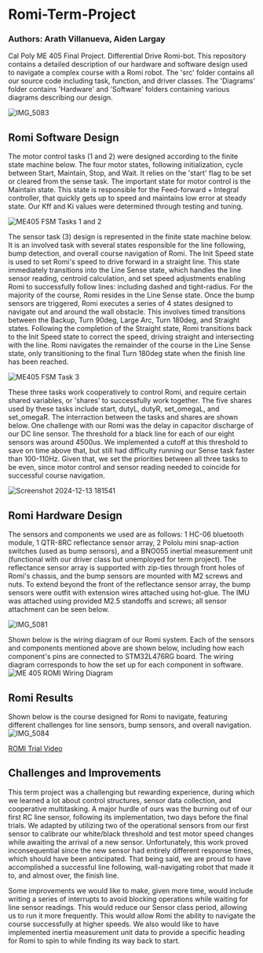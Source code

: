 # Romi-Term-Project
### Authors: Arath Villanueva, Aiden Largay
Cal Poly ME 405 Final Project. Differential Drive Romi-bot. This repository contains a detailed description of our hardware and 
software design used to navigate a complex course with a Romi robot. The 'src' folder contains all our source code including
task, function, and driver classes. The 'Diagrams' folder contains 'Hardware' and 'Software' folders containing various diagrams
describing our design.

![IMG_5083](https://github.com/user-attachments/assets/6634316a-27ad-42bf-85a4-1a34ac572fc5)

## Romi Software Design
The motor control tasks (1 and 2) were designed according to the finite state machine below. The four motor states, following
initialization, cycle between Start, Maintain, Stop, and Wait. It relies on the 'start' flag to be set or cleared from the sense
task. The important state for motor control is the Maintain state. This state is responsible for the Feed-forward + Integral controller, 
that quickly gets up to speed and maintains low error at steady state. Our Kff and Ki values were determined through testing and tuning.

![ME405 FSM Tasks 1 and 2](https://github.com/user-attachments/assets/33f364ec-16d3-458c-8956-a4ce0f9edb17)

The sensor task (3) design is represented in the finite state machine below. It is an involved task with several states responsible
for the line following, bump detection, and overall course navigation of Romi. The Init Speed state is used to set Romi's speed to drive
forward in a straight line. This state immediately transitions into the Line Sense state, which handles the line sensor reading, centroid
calculation, and set speed adjustments enabling Romi to successfully follow lines: including dashed and tight-radius. For the majority of
the course, Romi resides in the Line Sense state. Once the bump sensors are triggered, Romi executes a series of 4 states designed to 
navigate out and around the wall obstacle. This involves timed transitions between the Backup, Turn 90deg, Large Arc, Turn 180deg, and
Straight states. Following the completion of the Straight state, Romi transitions back to the Init Speed state to correct the speed,
driving straight and intersecting with the line. Romi navigates the remainder of the course in the Line Sense state, only transitioning
to the final Turn 180deg state when the finish line has been reached.

![ME405 FSM Task 3](https://github.com/user-attachments/assets/fa52ffe9-b5a6-4174-966f-9bf72126dee4)

These three tasks work cooperatively to control Romi, and require certain shared variables, or 'shares' to successfully work together.
The five shares used by these tasks include start, dutyL, dutyR, set_omegaL, and set_omegaR. The interraction between the tasks and 
shares are shown below. One challenge with our Romi was the delay in capacitor discharge of our DC line sensor. The threshold for a 
black line for each of our eight sensors was around 4500us. We implemented a cutoff at this threshold to save on time above that, but
still had difficulty running our Sense task faster than 100-110Hz. Given that, we set the priorities between all three tasks to be even,
since motor control and sensor reading needed to coincide for successful course navigation.

![Screenshot 2024-12-13 181541](https://github.com/user-attachments/assets/b38e1101-1e7c-4fd9-a60b-7d1e1baf820e)

## Romi Hardware Design

The sensors and components we used are as follows: 1 HC-06 bluetooth module, 1 QTR-8RC reflectance sensor array, 2 Pololu mini snap-action
switches (used as bump sensors), and a BNO055 inertial measurement unit (functional with our driver class but unemployed for term project).
The reflectance sensor array is supported with zip-ties through front holes of Romi's chassis, and the bump sensors are mounted with M2 
screws and nuts. To extend beyond the front of the reflectance sensor array, the bump sensors were outfit with extension wires attached using
hot-glue. The IMU was attached using provided M2.5 standoffs and screws; all sensor attachment can be seen below.

![IMG_5081](https://github.com/user-attachments/assets/92791398-eb6c-4855-a269-e412c57ecfee)

Shown below is the wiring diagram of our Romi system. Each of the sensors and components mentioned above are shown below, including how each component's pins are connected to STM32L476RG board. The wiring diagram corresponds to how the set up for each component in software.
![ME 405 ROMI Wiring Diagram](https://github.com/user-attachments/assets/69d522b9-7ecf-4a55-a899-2480047d2555)

## Romi Results
Shown below is the course designed for Romi to navigate, featuring different challenges for line sensors, bump sensors, and overall navigation.
![IMG_5084](https://github.com/user-attachments/assets/4c6f6fb1-14a9-436e-be9a-9cc8aaa613dd)

[ROMI Trial Video](https://youtu.be/yMir0CIqmmk "@embed")

## Challenges and Improvements
This term project was a challenging but rewarding experience, during which we learned a lot about control structures, sensor data collection,
and cooperative multitasking. A major hurdle of ours was the burning out of our first RC line sensor, following its implementation, two days 
before the final trials. We adapted by utilizing two of the operational sensors from our first sensor to calibrate our white/black threshold
and test motor speed changes while awaiting the arrival of a new sensor. Unfortunately, this work proved inconsequential since the new sensor
had entirely different response times, which should have been anticipated. That being said, we are proud to have accomplished a successful line
following, wall-navigating robot that made it to, and almost over, the finish line.

Some improvements we would like to make, given more time, would include writing a series of interrupts to avoid blocking operations while waiting
for line sensor readings. This would reduce our Sensor class period, allowing us to run it more frequently. This would allow Romi the ability to
navigate the course successfully at higher speeds. We also would like to have implemented inertia measurement unit data to provide a specific
heading for Romi to spin to while finding its way back to start.
